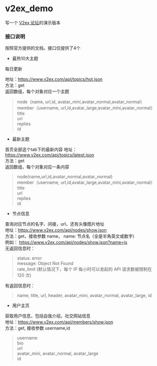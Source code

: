 # v2ex_demo
写一个 [V2ex 论坛](www.v2ex.com)的演示版本



### 接口说明

按照官方提供的文档，接口仅提供了4个

* 最热10大主题

每日更新

地址：https://www.v2ex.com/api/topics/hot.json  
方法：get  
返回数组，每个对象对应一个主题  

> node（name, url,id, avatar_mini,avatar_normal,avatar_normal）  
> member（username, url,id,avatar_large,avatar_mini,avatar_normal）  
> title  
> url  
> replies  
> id  



* 最新主题

首页全部这个tab下的最新内容
地址：https://www.v2ex.com/api/topics/latest.json  
方法：get  
返回数组，每个对象对应一条内容

> node(name,url,id,avatar_normal,avatar_normal)  
> member（username, url,id,avatar_large,avatar_mini,avatar_normal）  
> title  
> url  
> replies  
> id  



* 节点信息

查询对应节点的名字、间接，url，还有头像图片地址  
地址：https://www.v2ex.com/api/nodes/show.json  
方法：get，接收参数 name， name: 节点名（全是半角英文或数字）  
例如： https://www.v2ex.com/api/nodes/show.json?name=js  
无返回信息时：

> status: error  
> message: Object Not Found  
> rate_limit (默认情况下，每个 IP 每小时可以发起的 API 请求数被限制在 120 次)

有返回信息时：

> name, title, url, header, avatar_mini, avatar_normal, avatar_large, id



* 用户主页

获取用户信息，包括自我介绍，社交网站信息  
地址：https://www.v2ex.com/api/members/show.json  
方法：get, 接收参数 username,id 

> username  
> bio  
> url  
> avatar_mini, avatar_normal, avatar_large  
> id